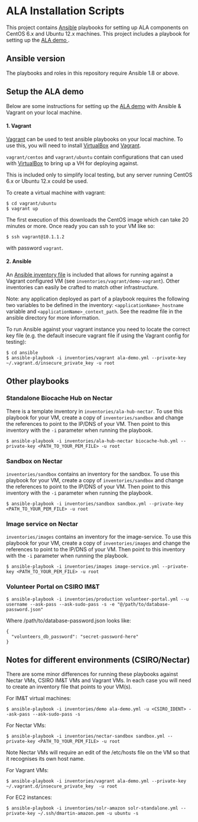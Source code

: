 # ALA Installation Scripts
This project contains [Ansible](http://www.ansible.com/) playbooks for setting up ALA components on CentOS 6.x and Ubuntu 12.x machines.
This project includes a playbook for setting up the [ALA demo ](http://ala-demo.gbif.org).

## Ansible version

The playbooks and roles in this repository require Ansible 1.8 or above.

## Setup the ALA demo

Below are some instructions for setting up the [ALA demo](http://ala-demo.gbif.org) with Ansible & Vagrant on your local machine.

#### 1. Vagrant
[Vagrant](http://www.vagrantup.com) can be used to test ansible playbooks on your local machine. To use this, you will need to install
[VirtualBox](https://www.virtualbox.org) and [Vagrant](http://www.vagrantup.com).

 ```vagrant/centos``` and ```vagrant/ubuntu``` contain configurations that can used with [VirtualBox](https://www.virtualbox.org/) to bring up a VH for deploying against.  

This is included only to simplify local testing, but any server running CentOS 6.x or Ubuntu 12.x could be used.  

To create a virtual machine with vagrant:

```
$ cd vagrant/ubuntu
$ vagrant up
```

The first execution of this downloads the CentOS image which can take 20 minutes or more. Once ready you can ssh to your VM like so:

```
$ ssh vagrant@10.1.1.2
```

with password ```vagrant```.

#### 2. Ansible

An [Ansible inventory file](http://docs.ansible.com/intro_inventory.html) is included that allows for running against a Vagrant configured VM (see ```inventories/vagrant/demo-vagrant```). Other inventories can easily be crafted to match other infrastructure.  

Note: any application deployed as part of a playbook requires the following two variables to be defined in the inventory: ```<applicationName>_hostname``` variable and ```<applicationName>_context_path```. See the readme file in the ansible directory for more information.

To run Ansible against your vagrant instance you need to locate the correct key file (e.g. the default insecure vagrant file if using the Vagrant config for testing):

```
$ cd ansible
$ ansible-playbook -i inventories/vagrant ala-demo.yml --private-key ~/.vagrant.d/insecure_private_key -u root
```


## Other playbooks  


### Standalone Biocache Hub on Nectar

There is a template inventory in ```inventories/ala-hub-nectar```. To use this playbook for your VM, create a copy of ```inventories/sandbox```
and change the references to point to the IP/DNS of your VM. Then point to this inventory with the ```-i``` parameter when running the playbook.

```
$ ansible-playbook -i inventories/ala-hub-nectar biocache-hub.yml --private-key <PATH_TO_YOUR_PEM_FILE> -u root 
```

### Sandbox on Nectar

```inventories/sandbox``` contains an inventory for the sandbox. To use this playbook for your VM, create a copy of ```inventories/sandbox```
and change the references to point to the IP/DNS of your VM. Then point to this inventory with the ```-i``` parameter when running the playbook.

```
$ ansible-playbook -i inventories/sandbox sandbox.yml --private-key <PATH_TO_YOUR_PEM_FILE> -u root 
```

### Image service on Nectar

```inventories/images``` contains an inventory for the image-service. To use this playbook for your VM, create a copy of ```inventories/images```
and change the references to point to the IP/DNS of your VM. Then point to this inventory with the ```-i``` parameter when running the playbook.

```
$ ansible-playbook -i inventories/images image-service.yml --private-key <PATH_TO_YOUR_PEM_FILE> -u root 
```

### Volunteer Portal on CSIRO IM&T

    $ ansible-playbook -i inventories/production volunteer-portal.yml --u username --ask-pass --ask-sudo-pass -s -e "@/path/to/database-password.json"

Where /path/to/database-password.json looks like:

    {
      "volunteers_db_password": "secret-password-here"
    }

## Notes for different environments (CSIRO/Nectar)

There are some minor differences for running these playbooks against Nectar VMs, CSIRO IM&T VMs and Vagrant VMs.
In each case you will need to create an inventory file that points to your VM(s).


For IM&T virtual machines:
```
$ ansible-playbook -i inventories/demo ala-demo.yml -u <CSIRO_IDENT> --ask-pass --ask-sudo-pass -s
```

For Nectar VMs:
```
$ ansible-playbook -i inventories/nectar-sandbox sandbox.yml --private-key <PATH_TO_YOUR_PEM_FILE> -u root
```
Note Nectar VMs will require an edit of the /etc/hosts file on the VM so that it recognises its own host name.

For Vagrant VMs:
```
$ ansible-playbook -i inventories/vagrant ala-demo.yml --private-key ~/.vagrant.d/insecure_private_key  -u root
```

For EC2 instances:
```
$ ansible-playbook -i inventories/solr-amazon solr-standalone.yml --private-key ~/.ssh/dmartin-amazon.pem -u ubuntu -s
```


